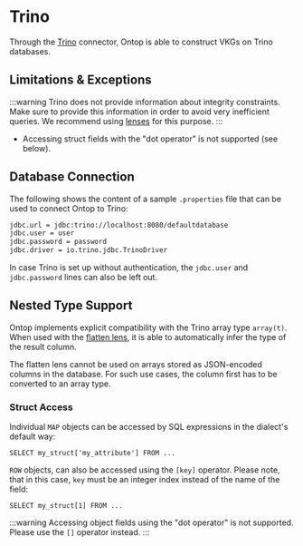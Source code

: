 # Trino

Through the [Trino](https://trino.io) connector, Ontop is able to construct VKGs on Trino databases.

## Limitations & Exceptions

:::warning
Trino does not provide information about integrity constraints. Make sure to provide this information in order to avoid very inefficient queries. 
We recommend using [lenses](/guide/advanced/lenses) for this purpose.
:::

- Accessing struct fields with the "dot operator" is not supported (see below).

## Database Connection

The following shows the content of a sample `.properties` file that can be used to connect Ontop to Trino:

```bash
jdbc.url = jdbc:trino://localhost:8080/defaultdatabase
jdbc.user = user
jdbc.password = password
jdbc.driver = io.trino.jdbc.TrinoDriver
```

In case Trino is set up without authentication, the `jdbc.user` and `jdbc.password` lines can also be left out.

## Nested Type Support

Ontop implements explicit compatibility with the Trino array type `array(t)`. When used with the [flatten lens](/guide/advanced/lenses#flattenlens), it is able to automatically infer the type of the result column.

The flatten lens cannot be used on arrays stored as JSON-encoded columns in the database. For such use cases, the column first has to be converted to an array type.

### Struct Access
 Individual `MAP` objects can be accessed by SQL expressions in the dialect's default way:
```
SELECT my_struct['my_attribute'] FROM ...
```

`ROW` objects, can also be accessed using the `[key]` operator. Please note, that in this case, `key` must be an integer index instead of the name of the field:
```
SELECT my_struct[1] FROM ...
```

:::warning
Accessing object fields using the "dot operator" is not supported. Please use the `[]` operator instead.
:::
